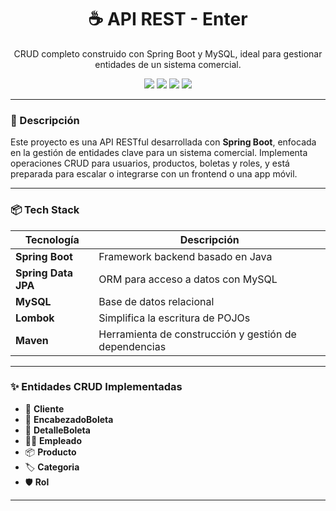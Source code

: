 <h1 align="center">☕ API REST - Enter</h1>
<p align="center">CRUD completo construido con Spring Boot y MySQL, ideal para gestionar entidades de un sistema comercial.</p>

<p align="center">
  <a href="https://spring.io/projects/spring-boot"><img src="https://img.shields.io/badge/Spring_Boot-2.7.5-brightgreen?logo=springboot" /></a>
  <a href="https://dev.mysql.com/"><img src="https://img.shields.io/badge/MySQL-Database-blue?logo=mysql" /></a>
  <a href="https://maven.apache.org/"><img src="https://img.shields.io/badge/Maven-Build_Tool-orange?logo=apachemaven" /></a>
  <a href="https://projectlombok.org/"><img src="https://img.shields.io/badge/Lombok-Code_Generation-yellow?logo=lombok" /></a>
</p>

---

### 🧩 Descripción

Este proyecto es una API RESTful desarrollada con **Spring Boot**, enfocada en la gestión de entidades clave para un sistema comercial. Implementa operaciones CRUD para usuarios, productos, boletas y roles, y está preparada para escalar o integrarse con un frontend o una app móvil.

---

### 📦 Tech Stack

| Tecnología     | Descripción                              |
| -------------- | ---------------------------------------- |
| **Spring Boot**| Framework backend basado en Java         |
| **Spring Data JPA** | ORM para acceso a datos con MySQL   |
| **MySQL**      | Base de datos relacional                 |
| **Lombok**     | Simplifica la escritura de POJOs         |
| **Maven**      | Herramienta de construcción y gestión de dependencias |

---

### ✨ Entidades CRUD Implementadas

- 👤 **Cliente**
- 🧾 **EncabezadoBoleta**
- 📄 **DetalleBoleta**
- 🧍‍♂️ **Empleado**
- 📦 **Producto**
- 🏷️ **Categoria**
- 🛡️ **Rol**

---
